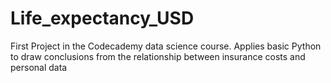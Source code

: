 # Life_expectancy_USD
First Project in the Codecademy data science course. Applies basic Python to draw conclusions from the relationship between insurance costs and personal data
